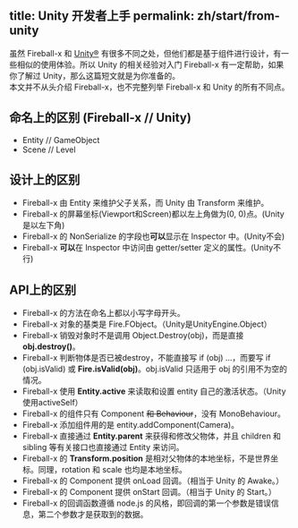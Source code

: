 title: Unity 开发者上手
permalink: zh/start/from-unity
---

虽然 Fireball-x 和 [Unity®](http://unity3d.com/) 有很多不同之处，但他们都是基于组件进行设计，有一些相似的使用体验。所以 Unity 的相关经验对入门 Fireball-x 有一定帮助，如果你了解过 Unity，那么这篇短文就是为你准备的。  
本文并不从头介绍 Fireball-x，也不完整列举 Fireball-x 和 Unity 的所有不同点。

## 命名上的区别 (Fireball-x // Unity)

- Entity // GameObject
- Scene // Level

## 设计上的区别

- Fireball-x 由 Entity 来维护父子关系，而 Unity 由 Transform 来维护。
- Fireball-x 的屏幕坐标(Viewport和Screen)都以左上角做为(0, 0)点。(Unity是以左下角)
- Fireball-x 的 NonSerialize 的字段也**可以**显示在 Inspector 中。(Unity不会)
- Fireball-x **可以**在 Inspector 中访问由 getter/setter 定义的属性。(Unity不行)

## API上的区别

- Fireball-x 的方法在命名上都以小写字母开头。
- Fireball-x 对象的基类是 Fire.FObject。（Unity是UnityEngine.Object）
- Fireball-x 销毁对象时不是调用 Object.Destroy(obj)，而是直接 **obj.destroy()**。
- Fireball-x 判断物体是否已被destroy，不能直接写 if (obj) ...，而要写 if (obj.isValid) 或 **Fire.isValid(obj)**。obj.isValid 只适用于 obj 的引用不为空的情况。
- Fireball-x 使用 **Entity.active** 来读取和设置 entity 自己的激活状态。（Unity使用activeSelf）
- Fireball-x 的组件只有 Component <del>和 Behaviour</del>，没有 MonoBehaviour。
- Fireball-x 添加组件用的是 entity.addComponent(Camera)。
- Fireball-x 直接通过 **Entity.parent** 来获得和修改父物体，并且 children 和 sibling 等有关接口也直接通过 Entity 来访问。
- Fireball-x 的 **Transform.position** 是相对父物体的本地坐标，不是世界坐标。同理，rotation 和 scale 也均是本地坐标。
- Fireball-x 的 Component 提供 onLoad 回调。（相当于 Unity 的 Awake。）
- Fireball-x 的 Component 提供 onStart 回调。（相当于 Unity 的 Start。）
- Fireball-x 的回调函数遵循 node.js 的风格，即回调的第一个参数是错误信息，第二个参数才是获取到的数据。
